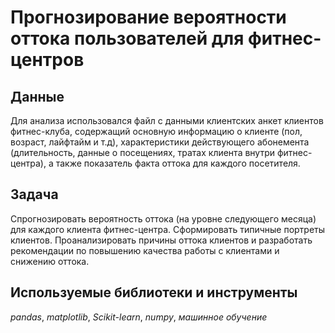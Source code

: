 # Прогнозирование вероятности оттока пользователей для фитнес-центров

## Данные

Для анализа использовался файл с данными клиентских анкет клиентов фитнес-клуба, содержащий основную информацию о клиенте (пол, возраст, лайфтайм и т.д), характеристики действующего абонемента (длительность, данные о посещениях, тратах клиента внутри фитнес-центра), а также показатель факта оттока для каждого посетителя.

## Задача

Cпрогнозировать вероятность оттока (на уровне следующего месяца) для каждого клиента фитнес-центра. Сформировать типичные портреты клиентов. Проанализировать причины оттока клиентов и разработать рекомендации по повышению качества работы с клиентами и снижению оттока.

## Используемые библиотеки и инструменты
*pandas*, *matplotlib*, *Scikit-learn*, *numpy*, *машинное обучение*